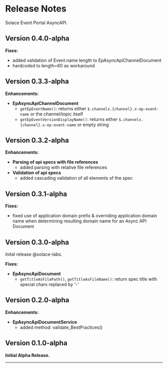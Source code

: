 # Release Notes

Solace Event Portal AsyncAPI.

## Version 0.4.0-alpha

**Fixes:**
  - added validation of Event.name length to EpAsyncApiChannelDocument
  - hardcoded to length=60 as workaround


## Version 0.3.3-alpha

**Enhancements:**
- **EpAsyncApiChannelDocument**
  - `getEpEventName()`: returns either `$.channels.{channel}.x-ep-event-name` or the channel/topic itself
  - `getEpEventVersionDisplayName()`: returns either `$.channels.{channel}.x-ep-event-name` or empty string

## Version 0.3.2-alpha

**Enhancements:**
- **Parsing of api specs with file references**
  - added parsing with relative file references
- **Validation of api specs**
  - added cascading validation of all elements of the spec


## Version 0.3.1-alpha

**Fixes:**
  - fixed use of application domain prefix & overriding application domain name when determining resulting domain name for an Async API Document

## Version 0.3.0-alpha

Inital release @solace-labs.

**Fixes:**
- **EpAsyncApiDocument**
  - `getTitleAsFilePath()`, `getTitleAsFileName()`: return spec title with special chars replaced by '-'

## Version 0.2.0-alpha

**Enhancements:**
- **EpAsyncApiDocumentService**
  - added method: validate_BestPractices()

## Version 0.1.0-alpha

**Initial Alpha Release.**


---
